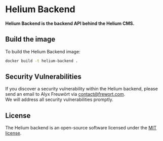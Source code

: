 # Helium Backend

**Helium Backend is the backend API behind the Helium CMS.**

## Build the image

To build the Helium Backend image:
```sh
docker build -t helium-backend .
```

## Security Vulnerabilities

If you discover a security vulnerability within the Helium backend, please send an email to Alyx Freuwört via [contact@frewort.com](mailto:contact@frewort.com).  
We will address all security vulnerabilities promptly.

## License

The Helium backend is an open-source software licensed under the [MIT license](https://opensource.org/licenses/MIT).
